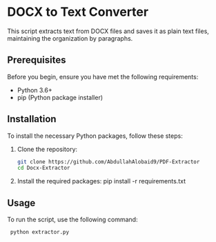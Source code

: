# DOCX to Text Converter

This script extracts text from DOCX files and saves it as plain text files, maintaining the organization by paragraphs.


## Prerequisites

Before you begin, ensure you have met the following requirements:
- Python 3.6+
- pip (Python package installer)


## Installation

To install the necessary Python packages, follow these steps:

1. Clone the repository:
   ```bash
   git clone https://github.com/AbdullahAlobaid9/PDF-Extractor
   cd Docx-Extractor

2. Install the required packages:
    pip install -r requirements.txt

## Usage

To run the script, use the following command:


   ```bash
    python extractor.py

